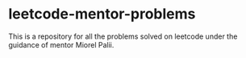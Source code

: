 # leetcode-mentor-problems
This is a repository for all the problems solved on leetcode under the guidance of mentor Miorel Palii.
